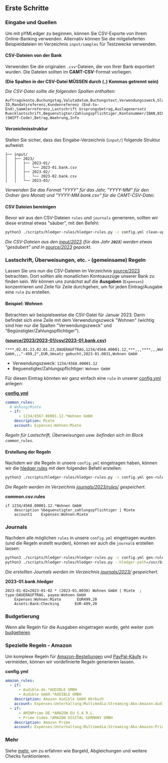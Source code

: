 ## Erste Schritte

### Eingabe und Quellen

Um mit pYMLedger zu beginnen, können Sie CSV-Exporte von Ihrem Online-Banking verwenden. Alternativ können Sie die mitgelieferten Beispieldateien im Verzeichnis `input/samples` für Testzwecke verwenden.

#### CSV-Dateien von der Bank

Verwenden Sie die originalen `.csv`-Dateien, die von Ihrer Bank exportiert wurden. Die Dateien sollten im **CAMT-CSV**-Format vorliegen.

**(Die Spalten in der CSV-Datei MÜSSEN durch (`,`) Kommas getrennt sein)**

_Die CSV-Datei sollte die folgenden Spalten enthalten:_
```csv
Auftragskonto,Buchungstag,Valutadatum,Buchungstext,Verwendungszweck,Glaeubiger ID,Mandatsreferenz,Kundenreferenz (End-to-End),Sammlerreferenz,Lastschrift Ursprungsbetrag,Auslagenersatz Ruecklastschrift,Beguenstigter/Zahlungspflichtiger,Kontonummer/IBAN,BIC (SWIFT-Code),Betrag,Waehrung,Info
```

#### Verzeichnisstruktur

Stellen Sie sicher, dass das Eingabe-Verzeichnis (`input/`) folgende Struktur aufweist:

```
├── input/
│   ├── 2023/
│   │   ├── 2023-01/
│   │   │   └── 2023-01.bank.csv
│   │   ├── 2023-02/
│   │   │   └── 2023-02.bank.csv
│   │   └── 2023-03/
```

_Verwenden Sie das Format "YYYY" für das Jahr, "YYYY-MM" für den Ordner (pro Monat) und "YYYY-MM.bank.csv" für die CAMT-CSV-Datei._

#### CSV Dateien bereinigen

Bevor wir aus den CSV-Dateien `rules` und `journals` generieren, sollten wir diese erstmal etwas "säuber", mit den Befehl:

```bash
python3 ./scripts/hledger-rules/hledger-rules.py -c config.yml clean-up-csv 2023
```

_Die CSV-Dateien aus den [input/2023](input/2023) (für das Jahr **`2023`**) werden etwas "gesäubert" und in [source/2023](source/2023/) gepackt._



### Lastschrift, Überweisungen, etc. - (gemeinsame) Regeln

Lassen Sie uns nun die CSV-Dateien im Verzeichnis [source/2023](source/2023/) betrachten. Dort sollten alle monatlichen Kontoauszüge unserer Bank zu finden sein.
Wir können uns zunächst auf die **Ausgaben** (`Expenses`) konzentrieren und Zeile für Zeile durchgehen, um für jeden Eintrag/Ausgabe eine `rule` zu erstellen.

#### Beispiel: Wohnen

Betrachten wir beispielsweise die CSV-Datei für Januar 2023. Darin befindet sich eine Zeile mit dem Verwendungszweck "Wohnen" (wichtig sind hier nur die Spalten "Verwendungszweck" und "Begünstigter/Zahlungspflichtiger").

**([source/2023/2023-01/csv/2023-01.bank.csv](source/2023/2023-01/csv/2023-01.bank.csv))**
```csv
****,02.01.23,02.01.23,DAUERAUFTRAG,1234/4568.00001.12,***,,,****,,,Wohnen GmbH,,,"-499,2",EUR,Umsatz gebucht,2023-01.0031,Wohnen GmbH
```

* Verwendungszweck: `1234/4568.00001.12`
* Beguenstigter/Zahlungspflichtiger: `Wohnen GmbH`

Für diesen Eintrag könnten wir ganz einfach eine `rule` in unserer [config.yml](config.yml) anlegen:

**[config.yml](config.yml)**
```yml
common_rules:
  # Wohung/Miete 
  - if:
      - 1234/4567.00001.12.*Wohnen GmbH
    description: Miete
    account: Expenses:Wohnen:Miete
```

_Regeln für Lastschrift, Überweisungen usw. befinden sich im Block `common_rules`._




#### Erstellung der Regeln

Nachdem wir die Regeln in unsere `config.yml` eingetragen haben, können wir die [hledger rules](https://hledger.org/1.29/hledger.html#csv-rules-cheatsheet) mit dem folgenden Befehl erstellen:

```bash
python3 ./scripts/hledger-rules/hledger-rules.py -c config.yml gen-rules 2023
```

_Die Regeln werden im Verzeichnis [journals/2023/rules/](journals/2023/rules) gespeichert._

**common.csv.rules**
```journal
if 1234/4568.00001.12.*Wohnen GmbH
    description %beguenstigter_zahlungspflichtiger | Miete
    account1    Expenses:Wohnen:Miete      
```


### Journals

Nachdem alle möglichen `rules` in unsere `config.yml` eingetragen wurden (und die Regeln erstellt wurden), können wir auch die `journal`s erstellen lassen:

```bash
python3 ./scripts/hledger-rules/hledger-rules.py -c config.yml gen-rules 2023
python3 ./scripts/hledger-rules/hledger-rules.py --hledger-path=/usr/bin/hledger -c config.yml gen-year 2023
```

_Die erstellten Journals werden im Verzeichnis [journals/2023/](journals/2023) gespeichert._

**2023-01.bank.hledger**
```hledger
2023-01-02=2023-01-02 * (2023-01.0030) Wohnen GmbH | Miete  ; type:DAUERAUFTRAG, payee:Wohnen GmbH
    Expenses:Wohnen:Miete       EUR499,20
    Assets:Bank:Checking       EUR-499,20
```



### Budgetierung

Wenn alle Regeln für die Ausgaben eingetragen wurde, geht weiter zum [budgetieren](BUDGET.md)


### Spezielle Regeln - Amazon

Um komplexe Regeln für [Amazon-Bestellungen](AMAZON.md) und [PayPal-Käufe](PAYPAL.md) zu vermeiden, können wir vordefinierte Regeln generieren lassen.

**config.yml**
```yml
amazon_rules:
  - if: 
      - Audible.de.*AUDIBLE GMBH
      - Audible GmbH.*AUDIBLE GMBH
    description: Amazon Audible GmbH Hörbuch
    account: Expenses:Unterhaltung:Multimedia:Streaming:Abo:Amazon:Audible
  - if: 
      - AMZNPrime DE.*AMAZON EU S.A R.L.
      - Prime Video.*AMAZON DIGITAL GERMANY GMBH
    description: Amazon Prime
    account: Expenses:Unterhaltung:Multimedia:Streaming:Abo:Amazon:Prime
```


### Mehr

Siehe [mehr](MORE.md), um zu erfahren wie Bargeld, Abgleichungen und weitere Checks funktionieren.